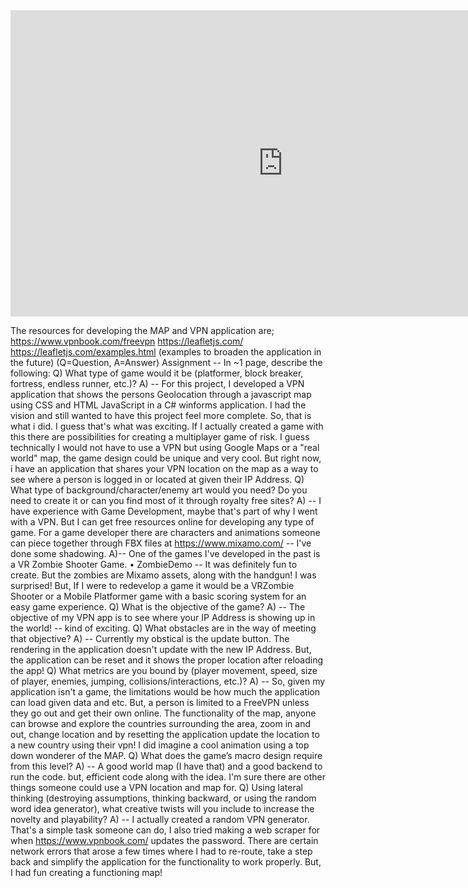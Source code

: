 <iframe width="871" height="490" src="https://www.youtube.com/embed/F8alyZTywCM" title="DescribingMyVPNapp" frameborder="0" allow="accelerometer; autoplay; clipboard-write; encrypted-media; gyroscope; picture-in-picture; web-share" referrerpolicy="strict-origin-when-cross-origin" allowfullscreen></iframe>

The resources for developing the MAP and VPN application are;
https://www.vpnbook.com/freevpn
https://leafletjs.com/
https://leafletjs.com/examples.html (examples to broaden the application in the future)
(Q=Question, A=Answer)
Assignment -- In ~1 page, describe the following:
Q) What type of game would it be (platformer, block breaker, fortress, endless runner, etc.)?
A) -- For this project, I developed a VPN application that shows the persons Geolocation through a javascript map using CSS and HTML JavaScript in a C# winforms application. I had the vision and still wanted to have this project feel more complete. So, that is what i did. I guess that's what was exciting. If I actually created a game with this there are possibilities for creating a multiplayer game of risk. I guess technically I would not have to use a VPN but using Google Maps or a "real world" map, the game design could be unique and very cool. But right now, i have an application that shares your VPN location on the map as a way to see where a person is logged in or located at given their IP Address.
Q) What type of background/character/enemy art would you need? Do you need to create it or can you find most of it through royalty free sites?
A) -- I have experience with Game Development, maybe that's part of why I went with a VPN. But I can get free resources online for developing any type of game. For a game developer there are characters and animations someone can piece together through FBX files at https://www.mixamo.com/ -- I've done some shadowing. 
A)--  One of the games I've developed in the past is a VR Zombie Shooter Game.    • ZombieDemo   -- It was definitely fun to create. But the zombies are Mixamo assets, along with the handgun! I was surprised! But, If I were to redevelop a game it would be a VRZombie Shooter or a Mobile Platformer game with a basic scoring system for an easy game experience.
Q) What is the objective of the game?
A) -- The objective of my VPN app is to see where your IP Address is showing up in the world! -- kind of exciting.
Q) What obstacles are in the way of meeting that objective?
A) -- Currently my obstical is the update button. The rendering in the application doesn't update with the new IP Address. But, the application can be reset and it shows the proper location after reloading the app!
Q) What metrics are you bound by (player movement, speed, size of player, enemies, jumping, collisions/interactions, etc.)?
A) -- So, given my application isn't a game, the limitations would be how much the application can load given data and etc. But, a person is limited to a FreeVPN unless they go out and get their own online. The functionality of the map, anyone can browse and explore the countries surrounding the area, zoom in and out, change location and by resetting the application update the location to a new country using their vpn! I did imagine a cool animation using a top down wonderer of the MAP.
Q) What does the game’s macro design require from this level?
A) -- A good world map (I have that) and a good backend to run the code. but, efficient code along with the idea. I'm sure there are other things someone could use a VPN location and map for.
Q) Using lateral thinking (destroying assumptions, thinking backward, or using the random word idea generator), what creative twists will you include to increase the novelty and playability?
A) -- I actually created a random VPN generator. That's a simple task someone can do, I also tried making a web scraper for when https://www.vpnbook.com/ updates the password. There are certain network errors that arose a few times where I had to re-route, take a step back and simplify the application for the functionality to work properly. But, I had fun creating a functioning map!
